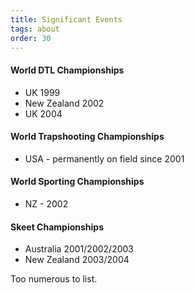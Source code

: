 ```yaml
---
title: Significant Events
tags: about
order: 30
---
```

#### World DTL Championships
* UK 1999
* New Zealand 2002
* UK 2004

#### World Trapshooting Championships
* USA - permanently on field since 2001

#### World Sporting Championships
* NZ - 2002

#### Skeet Championships
* Australia 2001/2002/2003
* New Zealand 2003/2004

Too numerous to list.
